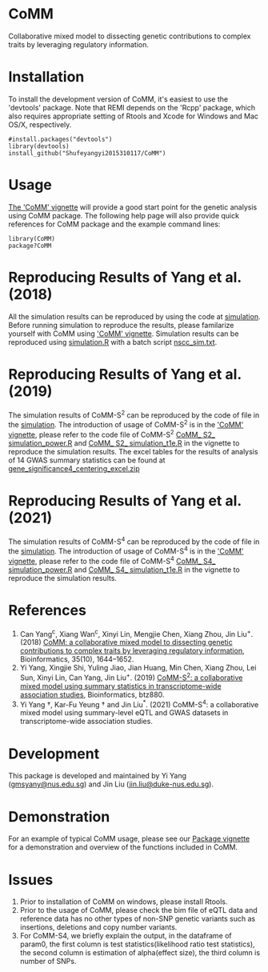CoMM
===
Collaborative mixed model to dissecting genetic contributions to complex traits by leveraging regulatory information.

Installation 
===========

To install the development version of CoMM, it's easiest to use the 'devtools' package. Note that REMI depends on the 'Rcpp' package, which also requires appropriate setting of Rtools and Xcode for Windows and Mac OS/X, respectively.

```
#install.packages("devtools")
library(devtools)
install_github("Shufeyangyi2015310117/CoMM")
```

Usage
===========
[The 'CoMM' vignette](https://github.com/gordonliu810822/CoMM/blob/master/vignettes/CoMM.pdf) will provide a good start point for the genetic analysis using CoMM package. The following help page will also provide quick references for CoMM package and the example command lines:

```
library(CoMM)
package?CoMM
```

Reproducing Results of Yang et al. (2018)
===========
All the simulation results can be reproduced by using the code at [simulation](https://github.com/gordonliu810822/CoMM/tree/master/simulation). Before running simulation to reproduce the results, please familarize yourself with CoMM using ['CoMM' vignette](https://github.com/gordonliu810822/CoMM/blob/master/vignettes/CoMM.pdf). Simulation results can be reproduced using [simulation.R](https://github.com/gordonliu810822/CoMM/blob/master/simulation/simulation.R) with a batch script [nscc_sim.txt](https://github.com/gordonliu810822/CoMM/blob/master/simulation/nscc_sim.txt). 

Reproducing Results of Yang et al. (2019)
===========
The simulation results of CoMM-S<sup>2</sup> can be reproduced by the code of file in the [simulation](https://github.com/gordonliu810822/CoMM/tree/master/simulation). The introduction of usage of CoMM-S<sup>2</sup> is in the ['CoMM' vignette](https://github.com/gordonliu810822/CoMM/blob/master/vignettes/CoMM.pdf), please refer to the code file of CoMM-S<sup>2</sup> [CoMM_ S2_ simulation_power.R](https://github.com/gordonliu810822/CoMM/blob/master/simulation/CoMM_S2_simulation_power.R) and [CoMM_ S2_ simulation_t1e.R](https://github.com/gordonliu810822/CoMM/blob/master/simulation/CoMM_S2_simulation_t1e.R) in the vignette to reproduce the simulation results. The excel tables for the results of analysis of 14 GWAS summary statistics can be found at  [gene_significance4_centering_excel.zip](https://github.com/gordonliu810822/CoMM/blob/master/Results/gene_significance4_centering_excel.zip)

Reproducing Results of Yang et al. (2021)
===========
The simulation results of CoMM-S<sup>4</sup> can be reproduced by the code of file in the [simulation](https://github.com/Shufeyangyi2015310117/CoMM/tree/master/simulation). The introduction of usage of CoMM-S<sup>4</sup> is in the ['CoMM' vignette](https://github.com/Shufeyangyi2015310117/CoMM/blob/master/vignettes/CoMM.pdf), please refer to the code file of CoMM-S<sup>4</sup> [CoMM_ S4_ simulation_power.R](https://github.com/Shufeyangyi2015310117/CoMM/blob/master/simulation/CoMM_S4_simulation_power.R) and [CoMM_ S4_ simulation_t1e.R](https://github.com/Shufeyangyi2015310117/CoMM/blob/master/simulation/CoMM_S4_simulation_t1e.R) in the vignette to reproduce the simulation results. 


References
==========
1. Can Yang<sup>c</sup>,
Xiang Wan<sup>c</sup>, 
Xinyi Lin, Mengjie Chen, Xiang Zhou, 
Jin Liu<sup>+</sup>. (2018) [CoMM: a collaborative mixed model to dissecting genetic contributions to complex traits by leveraging regulatory information](https://academic.oup.com/bioinformatics/advance-article/doi/10.1093/bioinformatics/bty865/5123355), Bioinformatics, 35(10), 1644–1652.
2. Yi Yang, Xingjie Shi, Yuling Jiao, Jian Huang, Min Chen, Xiang Zhou, Lei Sun, Xinyi Lin, Can Yang, Jin Liu<sup>+</sup>. (2019) [CoMM-S<sup>2</sup>: a collaborative mixed model using summary statistics in transcriptome-wide association studies](https://academic.oup.com/bioinformatics/advance-article/doi/10.1093/bioinformatics/btz880/5637753), Bioinformatics, btz880.
3. Yi Yang †, Kar-Fu Yeung † and Jin Liu<sup>*</sup>. (2021) CoMM-S<sup>4</sup>: a collaborative mixed model using summary-level eQTL and GWAS datasets in transcriptome-wide association studies.

Development
===========

This package is developed and maintained by Yi Yang (gmsyany@nus.edu.sg) and Jin Liu (jin.liu@duke-nus.edu.sg).

# Demonstration

For an example of typical CoMM usage, please see our [Package vignette](https://shufeyangyi2015310117.github.io/CoMM/) for a demonstration and overview of the functions included in CoMM.

# Issues

1. Prior to installation of CoMM on windows, please install Rtools.
2. Prior to the usage of CoMM, please check the bim file of eQTL data and reference data has no other types of non-SNP genetic variants such as insertions, deletions and copy number variants.
3. For CoMM-S4, we briefly explain the output, in the dataframe of param0, the first column is test statistics(likelihood ratio test statistics), the second column is estimation of alpha(effect size), the third column is number of SNPs.

